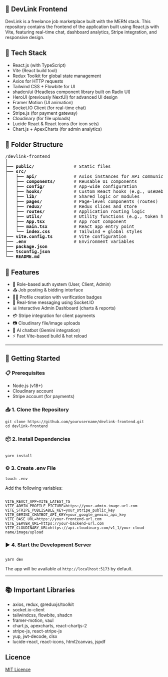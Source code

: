 <h2>🎨 DevLink Frontend</h2>
<p>DevLink is a freelance job marketplace built with the MERN stack. This repository contains the frontend of the application built using React.js with Vite, featuring real-time chat, dashboard analytics, Stripe integration, and responsive design.</p>

<h2>🔧 Tech Stack</h2>
<ul>
  <li>React.js (with TypeScript)</li>
  <li>Vite (React build tool)</li>
  <li>Redux Toolkit for global state management</li>
  <li>Axios for HTTP requests</li>
  <li>Tailwind CSS + Flowbite for UI</li>
  <li>shadcn/ui (Headless component library built on Radix UI)</li>
  <li>HeroUI (previously NextUI) for advanced UI design</li>
  <li>Framer Motion (UI animation)</li>
  <li>Socket.IO Client (for real-time chat)</li>
  <li>Stripe.js (for payment gateway)</li>
  <li>Cloudinary (for file uploads)</li>
  <li>Lucide React & React Icons (for icon sets)</li>
  <li>Chart.js + ApexCharts (for admin analytics)</li>
</ul>

<h2>📁 Folder Structure</h2>

<pre>
/devlink-frontend
│
├── <b>public/</b>               # Static files
├── <b>src/</b>
│   ├── <b>api/</b>              # Axios instances for API communication
│   ├── <b>components/</b>       # Reusable UI components
│   ├── <b>config/</b>           # App-wide configuration
│   ├── <b>hooks/</b>            # Custom React hooks (e.g., useDebounce)
│   ├── <b>lib/</b>              # Shared logic or modules
│   ├── <b>pages/</b>            # Page-level components (routes)
│   ├── <b>redux/</b>            # Redux slices and store
│   ├── <b>routes/</b>           # Application routing logic
│   ├── <b>utils/</b>            # Utility functions (e.g., token helpers)
│   ├── <b>App.tsx</b>           # App root component
│   ├── <b>main.tsx</b>          # React app entry point
│   └── <b>index.css</b>         # Tailwind + global styles
├── <b>vite.config.ts</b>        # Vite configuration
├── <b>.env</b>                  # Environment variables
├── <b>package.json</b>
├── <b>tsconfig.json</b>
└── <b>README.md</b>
</pre>

<h2>🔑 Features</h2>
<ul>
  <li>🔐 Role-based auth system (User, Client, Admin)</li>
  <li>📤 Job posting & bidding interface</li>
  <li>🧑‍💼 Profile creation with verification badges</li>
  <li>📩 Real-time messaging using Socket.IO</li>
  <li>📊 Interactive Admin Dashboard (charts & reports)</li>
  <li>💳 Stripe integration for client payments</li>
  <li>📷 Cloudinary file/image uploads</li>
  <li>💬 AI chatbot (Gemini integration)</li>
  <li>⚡ Fast Vite-based build & hot reload</li>
</ul>

<hr />

<h2>🚀 Getting Started</h2>

<h3>📋 Prerequisites</h3>
<ul>
  <li>Node.js (v18+)</li>
  <li>Cloudinary account</li>
  <li>Stripe account (for payments)</li>
</ul>

<h3>📥 1. Clone the Repository</h3>
<pre><code>git clone https://github.com/yourusername/devlink-frontend.git
cd devlink-frontend
</code></pre>

<h3>📦 2. Install Dependencies</h3>
<pre><code>
yarn install 
</code></pre>

<h3>⚙️ 3. Create .env File</h3>
<pre><code>touch .env
</code></pre>
<p>Add the following variables:</p>
<pre><code>
VITE_REACT_APP=VITE_LATEST_TS
VITE_ADMIN_PROFILE_PICTURE=https://your-admin-image-url.com
VITE_STRIPE_PUBLISABLE_KEY=your_stripe_public_key
VITE_GEMINI_CHATBOT_API_KEY=your_google_gemini_api_key
VITE_BASE_URL=https://your-frontend-url.com
VITE_SERVER_URL=https://your-backend-url.com
VITE_CLOUDINARY_URL=https://api.cloudinary.com/v1_1/your-cloud-name/image/upload
</code></pre>

<h3>▶️ 4. Start the Development Server</h3>
<pre><code>
yarn dev
</code></pre>

<p>The app will be available at <code>http://localhost:5173</code> by default.</p>

<hr />

<h2>📚 Important Libraries</h2>
<ul>
  <li>axios, redux, @reduxjs/toolkit</li>
  <li>socket.io-client</li>
  <li>tailwindcss, flowbite, shadcn</li>
  <li>framer-motion, vaul</li>
  <li>chart.js, apexcharts, react-chartjs-2</li>
  <li>stripe-js, react-stripe-js</li>
  <li>yup, jwt-decode, clsx</li>
  <li>lucide-react, react-icons, html2canvas, jspdf</li>
</ul>


## Licence

[MIT Licence](LICENCE)